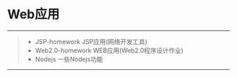 # Web应用

------

> * JSP-homework JSP应用(网络开发工具)
> * Web2.0-homework  WEB应用(Web2.0程序设计作业)
> * Nodejs 一些Nodejs功能

------


